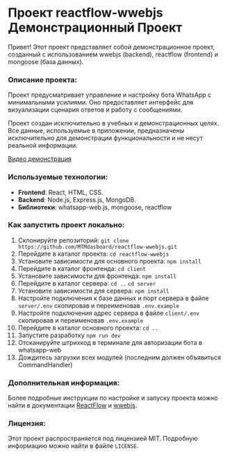# Проект reactflow-wwebjs Демонстрационный Проект

Привет! Этот проект представляет собой демонстрационное проект, созданный с использованием wwebjs (backend), reactflow (frontend) и mongoose (база данных).

### Описание проекта:
Проект предусматривает управление и настройку бота WhatsApp с минимальными усилиями. Оно предоставляет интерфейс для визуализации сценария ответов и работу с сообщениями.

Проект создан исключительно в учебных и демонстрационных целях. Все данные, используемые в приложении, предназначены исключительно для демонстрации функциональности и не несут реальной информации.

[Видео демонстрация](https://youtu.be/uW_1w-UsT6g)

### Используемые технологии:

- **Frontend**: React, HTML, CSS.
- **Backend**: Node.js, Express.js, MongoDB.
- **Библиотеки**: whatsapp-web.js, mongoose, reactflow

### Как запустить проект локально:

1. Склонируйте репозиторий: 
```git clone https://github.com/MTMdasboard/reactflow-wwebjs.git```
2. Перейдите в каталог проекта: 
```cd reactflow-wwebjs```
3. Установите зависимости для основного проекта: 
```npm install```
4. Перейдите в каталог фронтенда: 
```cd client```
5. Установите зависимости для фронтенда: 
```npm install```
6. Перейдите в каталог сервера: 
```cd ..```
```cd server```
7. Установите зависимости для сервера: 
```npm install```
8. Настройте подключения к базе данных и порт сервера в файле `server/.env` скопировав и переименовав `.env.example`
9. Настройте подключения адрес сервера в файле `client/.env` скопировав и переименовав `.env.example`
10. Перейдите в каталог основного проекта: 
```cd ..```
11. Запустите разработку 
```npm run dev```
12. Отсканируйте штрихкод в терминале для авторизации бота в whatsapp-web 
13. Дождитесь загрузки всех модулей (последним должен объявиться CommandHandler)

### Дополнительная информация:

Более подробные инструкции по настройке и запуску проекта можно найти в документации [ReactFlow](https://reactflow.dev/) и [wwebjs](https://wwebjs.dev/).

### Лицензия:

Этот проект распространяется под лицензией MIT. Подробную информацию можно найти в файле `LICENSE`.
